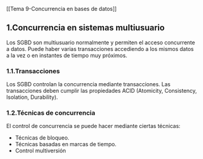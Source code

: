 [[Tema 9-Concurrencia en bases de datos]]

## 1.Concurrencia en sistemas multiusuario
Los SGBD son multiusuario normalmente y permiten el acceso concurrente a datos. Puede haber varias transacciones accediendo a los mismos datos a la vez o en instantes de tiempo muy próximos.

### 1.1.Transacciones
Los SGBD controlan la concurrencia mediante transacciones. Las transacciones deben cumplir las propiedades ACID (Atomicity, Consistency, Isolation, Durability).

### 1.2.Técnicas de concurrencia
El control de concurrencia se puede hacer mediante ciertas técnicas:
+ Técnicas de bloqueo.
+ Técnicas basadas en marcas de tiempo.
+ Control multiversión